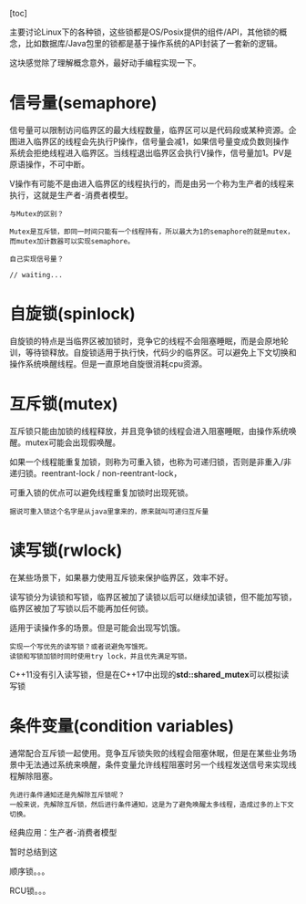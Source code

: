 [toc]



主要讨论Linux下的各种锁，这些锁都是OS/Posix提供的组件/API，其他锁的概念，比如数据库/Java包里的锁都是基于操作系统的API封装了一套新的逻辑。

这块感觉除了理解概念意外，最好动手编程实现一下。

# 信号量(semaphore)

信号量可以限制访问临界区的最大线程数量，临界区可以是代码段或某种资源。企图进入临界区的线程会先执行P操作，信号量会减1，如果信号量变成负数则操作系统会拒绝线程进入临界区。当线程退出临界区会执行V操作，信号量加1。PV是原语操作，不可中断。

V操作有可能不是由进入临界区的线程执行的，而是由另一个称为生产者的线程来执行，这就是生产者-消费者模型。

```
与Mutex的区别？

Mutex是互斥锁，即同一时间只能有一个线程持有，所以最大为1的semaphore的就是mutex，而mutex加计数器可以实现semaphore。
```

```
自己实现信号量？

// waiting...
```



# 自旋锁(spinlock)

自旋锁的特点是当临界区被加锁时，竞争它的线程不会阻塞睡眠，而是会原地轮训，等待锁释放。自旋锁适用于执行快，代码少的临界区。可以避免上下文切换和操作系统唤醒线程。但是一直原地自旋很消耗cpu资源。



# 互斥锁(mutex)

互斥锁只能由加锁的线程释放，并且竞争锁的线程会进入阻塞睡眠，由操作系统唤醒。mutex可能会出现假唤醒。

如果一个线程能重复加锁，则称为可重入锁，也称为可递归锁，否则是非重入/非递归锁。reentrant-lock / non-reentrant-lock，

可重入锁的优点可以避免线程重复加锁时出现死锁。

```
据说可重入锁这个名字是从java里拿来的，原来就叫可递归互斥量
```



# 读写锁(rwlock)

在某些场景下，如果暴力使用互斥锁来保护临界区，效率不好。

读写锁分为读锁和写锁，临界区被加了读锁以后可以继续加读锁，但不能加写锁，临界区被加了写锁以后不能再加任何锁。

适用于读操作多的场景。但是可能会出现写饥饿。

```
实现一个写优先的读写锁？或者说避免写饿死。
读锁和写锁加锁时同时使用try lock，并且优先满足写锁。
```

C++11没有引入读写锁，但是在C++17中出现的**std::shared_mutex**可以模拟读写锁



# 条件变量(condition variables)

通常配合互斥锁一起使用。竞争互斥锁失败的线程会阻塞休眠，但是在某些业务场景中无法通过系统来唤醒，条件变量允许线程阻塞时另一个线程发送信号来实现线程解除阻塞。

```
先进行条件通知还是先解除互斥锁呢？
一般来说，先解除互斥锁，然后进行条件通知，这是为了避免唤醒太多线程，造成过多的上下文切换。
```

经典应用：生产者-消费者模型





暂时总结到这

顺序锁。。。

RCU锁。。。









